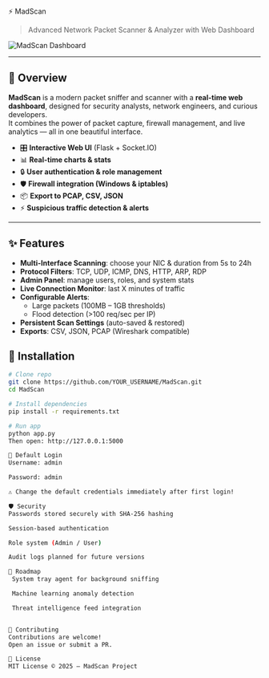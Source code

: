 ⚡ MadScan
> Advanced Network Packet Scanner & Analyzer with Web Dashboard

![MadScan Dashboard](assets/demo.png)

---

## 🚀 Overview
**MadScan** is a modern packet sniffer and scanner with a **real-time web dashboard**, designed for security analysts, network engineers, and curious developers.  
It combines the power of packet capture, firewall management, and live analytics — all in one beautiful interface.  

- 🎛️ **Interactive Web UI** (Flask + Socket.IO)
- 📊 **Real-time charts & stats**
- 🔒 **User authentication & role management**
- 🛡 **Firewall integration (Windows & iptables)**
- 📦 **Export to PCAP, CSV, JSON**
- ⚡ **Suspicious traffic detection & alerts**

---

## ✨ Features
- **Multi-Interface Scanning**: choose your NIC & duration from 5s to 24h
- **Protocol Filters**: TCP, UDP, ICMP, DNS, HTTP, ARP, RDP
- **Admin Panel**: manage users, roles, and system stats
- **Live Connection Monitor**: last X minutes of traffic
- **Configurable Alerts**:
  - Large packets (100MB – 1GB thresholds)
  - Flood detection (>100 req/sec per IP)
- **Persistent Scan Settings** (auto-saved & restored)
- **Exports**: CSV, JSON, PCAP (Wireshark compatible)

## 🔧 Installation
```bash
# Clone repo
git clone https://github.com/YOUR_USERNAME/MadScan.git
cd MadScan

# Install dependencies
pip install -r requirements.txt

# Run app
python app.py
Then open: http://127.0.0.1:5000

👤 Default Login
Username: admin

Password: admin

⚠️ Change the default credentials immediately after first login!

🛡 Security
Passwords stored securely with SHA-256 hashing

Session-based authentication

Role system (Admin / User)

Audit logs planned for future versions

📌 Roadmap
 System tray agent for background sniffing

 Machine learning anomaly detection

 Threat intelligence feed integration


🤝 Contributing
Contributions are welcome!
Open an issue or submit a PR.

📜 License
MIT License © 2025 — MadScan Project
